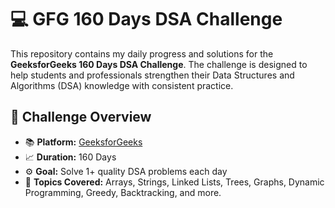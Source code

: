 # 💻 GFG 160 Days DSA Challenge

This repository contains my daily progress and solutions for the **GeeksforGeeks 160 Days DSA Challenge**. The challenge is designed to help students and professionals strengthen their Data Structures and Algorithms (DSA) knowledge with consistent practice.

## 📅 Challenge Overview

- 📚 **Platform:** [GeeksforGeeks](https://practice.geeksforgeeks.org)
- 📈 **Duration:** 160 Days
- ⚙️ **Goal:** Solve 1+ quality DSA problems each day
- 🧠 **Topics Covered:** Arrays, Strings, Linked Lists, Trees, Graphs, Dynamic Programming, Greedy, Backtracking, and more.

